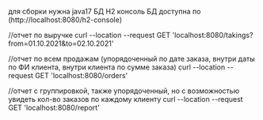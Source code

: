 для сборки нужна java17
БД H2
консоль БД доступна по (http://localhost:8080/h2-console)

//отчет по выручке
curl --location --request GET 'localhost:8080/takings?from=01.10.2021&to=02.10.2021'


//отчет по всем продажам (упорядоченный по дате заказа, внутри даты по ФИ клиента, внутри клиента по сумме заказа)
curl --location --request GET 'localhost:8080/orders'


//отчет с группировкой, также упорядоченный, но с возможностью увидеть кол-во заказов по каждому клиенту
curl --location --request GET 'localhost:8080/report'